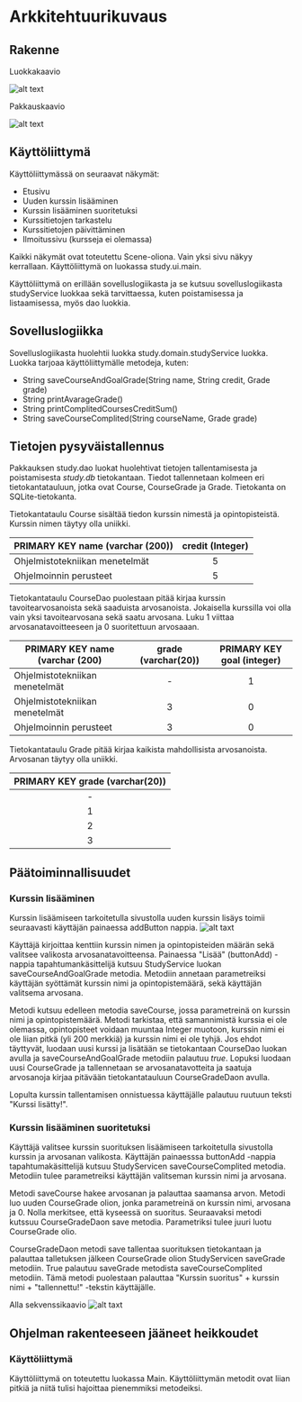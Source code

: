 # Arkkitehtuurikuvaus
## Rakenne
Luokkakaavio

![alt text](https://github.com/ellikarvonen/otm-harjoitustyo/blob/master/harjoitustyo/dokumentaatio/opinnot_luokkakaavio.png)

Pakkauskaavio

![alt text](https://github.com/ellikarvonen/otm-harjoitustyo/blob/master/harjoitustyo/dokumentaatio/pakkauskaavio.png)

## Käyttöliittymä
Käyttöliittymässä on seuraavat näkymät:

- Etusivu
- Uuden kurssin lisääminen
- Kurssin lisääminen suoritetuksi
- Kurssitietojen tarkastelu
- Kurssitietojen päivittäminen
- Ilmoitussivu (kursseja ei olemassa)

Kaikki näkymät ovat toteutettu Scene-oliona. Vain yksi sivu näkyy kerrallaan. Käyttöliittymä on luokassa study.ui.main.

Käyttöliittymä on erillään sovelluslogiikasta ja se kutsuu sovelluslogiikasta studyService luokkaa sekä tarvittaessa, kuten poistamisessa ja listaamisessa, myös dao luokkia.

## Sovelluslogiikka

Sovelluslogiikasta huolehtii luokka study.domain.studyService luokka. Luokka tarjoaa käyttöliittymälle metodeja, kuten:
- String saveCourseAndGoalGrade(String name, String credit, Grade grade)
- String printAvarageGrade()
- String printComplitedCoursesCreditSum()
- String saveCourseComplited(String courseName, Grade grade)

## Tietojen pysyväistallennus

Pakkauksen study.dao luokat huolehtivat tietojen tallentamisesta ja poistamisesta *study.db* tietokantaan. Tiedot tallennetaan kolmeen eri tietokantatauluun, jotka ovat Course, CourseGrade ja Grade. Tietokanta on SQLite-tietokanta.

Tietokantataulu Course sisältää tiedon kurssin nimestä ja opintopisteistä. Kurssin nimen täytyy olla uniikki.

|PRIMARY KEY name (varchar (200)) | credit (Integer) |
|-----------------------------|:--------------------------:|
| Ohjelmistotekniikan menetelmät | 5 |
| Ohjelmoinnin perusteet | 5 | 

Tietokantataulu CourseDao puolestaan pitää kirjaa kurssin tavoitearvosanoista sekä saaduista arvosanoista. Jokaisella kurssilla voi olla vain yksi tavoitearvosana sekä saatu arvosana. Luku 1 viittaa arvosanatavoitteeseen ja 0 suoritettuun arvosaaan.

|PRIMARY KEY name (varchar (200) | grade (varchar(20)) | PRIMARY KEY goal (integer)  |
|-----------------------------|:--------------------------:|:--------:|
| Ohjelmistotekniikan menetelmät | - | 1 |
| Ohjelmistotekniikan menetelmät | 3 | 0 |
| Ohjelmoinnin perusteet | 3 | 0 | 

Tietokantataulu Grade pitää kirjaa kaikista mahdollisista arvosanoista. Arvosanan täytyy olla uniikki.

|PRIMARY KEY grade (varchar(20)) |
|:-----------------------------:|
| - |
| 1 |
| 2 |
| 3 |

## Päätoiminnallisuudet

### Kurssin lisääminen
Kurssin lisäämiseen tarkoitetulla sivustolla uuden kurssin lisäys toimii seuraavasti käyttäjän painaessa addButton nappia.
![alt taxt](https://github.com/ellikarvonen/otm-harjoitustyo/blob/master/harjoitustyo/dokumentaatio/sekvenssi_kurssinlisays.png)

Käyttäjä kirjoittaa kenttiin kurssin nimen ja opintopisteiden määrän sekä valitsee valikosta arvosanatavoitteensa. Painaessa "Lisää" (buttonAdd) -nappia tapahtumankäsittelijä kutsuu StudyService luokan saveCourseAndGoalGrade metodia. Metodiin annetaan parametreiksi käyttäjän syöttämät kurssin nimi ja opintopistemäärä, sekä käyttäjän valitsema arvosana. 

Metodi kutsuu edelleen metodia saveCourse, jossa parametreinä on kurssin nimi ja opintopistemäärä. Metodi tarkistaa, että samannimistä kurssia ei ole olemassa, opintopisteet voidaan muuntaa Integer muotoon, kurssin nimi ei ole liian pitkä (yli 200 merkkiä) ja kurssin nimi ei ole tyhjä. Jos ehdot täyttyvät, luodaan uusi kurssi ja lisätään se tietokantaan CourseDao luokan avulla ja saveCourseAndGoalGrade metodiin palautuu *true*. Lopuksi luodaan uusi CourseGrade ja tallennetaan se arvosanatavotteita ja saatuja arvosanoja kirjaa pitävään tietokantatauluun CourseGradeDaon avulla. 

Lopulta kurssin tallentamisen onnistuessa käyttäjälle palautuu ruutuun teksti "Kurssi lisätty!".

### Kurssin lisääminen suoritetuksi
Käyttäjä valitsee kurssin suorituksen lisäämiseen tarkoitetulla sivustolla kurssin ja arvosanan valikosta. Käyttäjän painaesssa buttonAdd -nappia tapahtumakäsittelijä kutsuu StudyServicen saveCourseComplited metodia. Metodiin tulee parametreiksi käyttäjän valitseman kurssin nimi ja arvosana.

Metodi saveCourse hakee arvosanan ja palauttaa saamansa arvon. Metodi luo uuden CourseGrade olion, jonka parametreinä on kurssin nimi, arvosana ja 0. Nolla merkitsee, että kyseessä on suoritus. Seuraavaksi metodi kutssuu CourseGradeDaon save metodia. Parametriksi tulee juuri luotu CourseGrade olio.

CourseGradeDaon metodi save tallentaa suorituksen tietokantaan ja palauttaa talletuksen jälkeen CourseGrade olion StudyServicen saveGrade metodiin. True palautuu saveGrade metodista saveCourseComplited metodiin. Tämä metodi puolestaan palauttaa "Kurssin suoritus" + kurssin nimi + "tallennettu!" -tekstin käyttäjälle.

Alla sekvenssikaavio 
![alt taxt](https://github.com/ellikarvonen/otm-harjoitustyo/blob/master/harjoitustyo/dokumentaatio/suoritus_sekvennssi.png)

## Ohjelman rakenteeseen jääneet heikkoudet

### Käyttöliittymä
Käyttöliittymä on toteutettu luokassa Main. Käyttöliittymän metodit ovat liian pitkiä ja niitä tulisi hajoittaa pienemmiksi metodeiksi.
